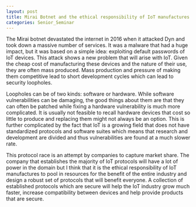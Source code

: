 ```yaml
---
layout: post
title: Mirai Botnet and the ethical responsibility of IoT manufactures
categories: Senior_Seminar
---
```

The Mirai botnet devastated the internet in 2016 when it attacked Dyn and took down a massive number of services. It was a malware that had a huge impact, but it was based on a simple idea: exploiting default passwords of IoT devices. This attack shows a new problem that will arise with IoT. Given the cheap cost of manufacturing these devices and the nature of their use, they are often mass produced. Mass production and pressure of making them competitive lead to short development cycles which can lead to security loopholes.

Loopholes can be of two kinds: software or hardware. While software vulnerabilities can be damaging, the good things about them are that they can often be patched while fixing a hardware vulnerability is much more complicated. It is usually not feasible to recall hardware devices that cost so little to produce and replacing them might not always be an option. This is further complicated by the fact that IoT is a growing field that does not have standardized protocols and software suites which means that research and development are divided and thus vulnerabilities are found at a much slower rate.

This protocol race is an attempt by companies to capture market share. The company that establishes the majority of IoT protocols will have a lot of power in the domain but I think that it is the ethical responsibility of IoT manufactures to pool in resources for the benefit of the entire industry and design a robust set of protocols that will benefit everyone. A collection of established protocols which are secure will help the IoT industry grow much faster, increase compatibility between devices and help provide products that are secure.
